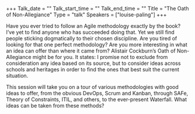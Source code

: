 +++
Talk_date = ""
Talk_start_time = ""
Talk_end_time = ""
Title = "The Oath of Non-Allegiance"
Type = "talk"
Speakers = ["louise-paling"]
+++

Have you ever tried to follow an Agile methodology exactly by the book? I’ve yet to find anyone who has succeeded doing that. Yet we still find people sticking dogmatically to their chosen discipline. Are you tired of looking for that one perfect methodology? Are you more interesting in what an idea can offer than where it came from? Alistair Cockburn’s Oath of Non-Allegiance might be for you. It states: I promise not to exclude from consideration any idea based on its source, but to consider ideas across schools and heritages in order to find the ones that best suit the current situation.

This session will take you on a tour of various methodologies with good ideas to offer, from the obvious DevOps, Scrum and Kanban, through SAFe, Theory of Constraints, ITIL, and others, to the ever-present Waterfall. What ideas can be taken from these methods?
